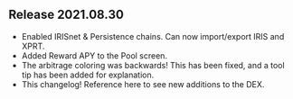 ## Release 2021.08.30

* Enabled IRISnet & Persistence chains. Can now import/export IRIS and XPRT.
* Added Reward APY to the Pool screen.
* The arbitrage coloring was backwards! This has been fixed, and a tool tip has been added for explanation.
* This changelog! Reference here to see new additions to the DEX.
